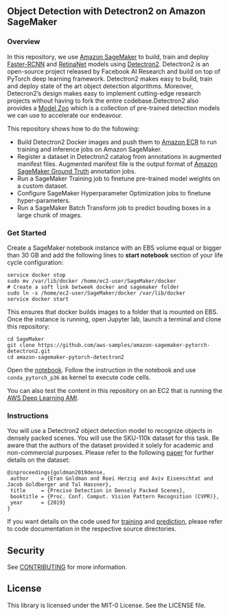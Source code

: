 ## Object Detection with Detectron2 on Amazon SageMaker

### Overview

In this repository, we use [Amazon SageMaker](https://aws.amazon.com/sagemaker/) to build, train and deploy [Faster-RCNN](https://arxiv.org/abs/1506.01497) and [RetinaNet](https://arxiv.org/abs/1708.02002) models using [Detectron2](https://github.com/facebookresearch/detectron2).
Detectron2 is an open-source project released by Facebook AI Research and build on top of PyTorch deep learning framework. Detectron2 makes easy to build, train and deploy state of the art object detection algorithms. Moreover, Detecron2’s design makes easy to implement cutting-edge research projects without having to fork the entire codebase.Detectron2 also provides a [Model Zoo](https://github.com/facebookresearch/detectron2/blob/master/MODEL_ZOO.md) which is a collection of pre-trained detection models we can use to accelerate our endeavour.

This repository shows how to do the following:

* Build Detectron2 Docker images and push them to [Amazon ECR](https://aws.amazon.com/ecr/) to run training and inference jobs on Amazon SageMaker.
* Register a dataset in Detectron2 catalog from annotations in augmented manifest files. Augmented manifest file is the output format of [Amazon SageMaker Ground Truth](https://aws.amazon.com/sagemaker/groundtruth/) annotation jobs.
* Run a SageMaker Training job to finetune pre-trained model weights on a custom dataset.
* Configure SageMaker Hyperparameter Optimization jobs to finetune hyper-parameters.
* Run a SageMaker Batch Transform job to predict bouding boxes in a large chunk of images.

### Get Started

Create a SageMaker notebook instance with an EBS volume equal or bigger than 30 GB and add the following lines to **start notebook** section of your life cycle configuration:

```
service docker stop
sudo mv /var/lib/docker /home/ec2-user/SageMaker/docker
# Create a soft link betweek docker and sagemaker folder
sudo ln -s /home/ec2-user/SageMaker/docker /var/lib/docker
service docker start
```

This ensures that docker builds images to a folder that is mounted on EBS. Once the instance is running, open Jupyter lab, launch a terminal and clone this repository:

```
cd SageMaker
git clone https://github.com/aws-samples/amazon-sagemaker-pytorch-detectron2.git
cd amazon-sagemaker-pytorch-detectron2
```
Open the [notebook](d2_custom_sku110k.ipynb). Follow the instruction in the notebook and use `conda_pytorch_p36` as kernel to execute code cells.

You can also test the content in this repository on an EC2 that is running the [AWS Deep Learning AMI](https://docs.aws.amazon.com/dlami/latest/devguide/what-is-dlami.html).
### Instructions

You will use a Detectron2 object detection model to recognize objects in densely packed scenes. You will use the SKU-110k dataset for this task. Be aware that the authors of the dataset provided it solely for academic and non-commercial purposes. Please refer to the following [paper](https://arxiv.org/abs/1904.00853) for further details on the dataset:

```
@inproceedings{goldman2019dense,
 author    = {Eran Goldman and Roei Herzig and Aviv Eisenschtat and Jacob Goldberger and Tal Hassner},
 title     = {Precise Detection in Densely Packed Scenes},
 booktitle = {Proc. Conf. Comput. Vision Pattern Recognition (CVPR)},
 year      = {2019}
}
```

If you want details on the code used for [training](container_training/sku-110k) and [prediction](container_serving), please refer to code documentation in the respective source directories.

## Security

See [CONTRIBUTING](CONTRIBUTING.md#security-issue-notifications) for more information.

## License

This library is licensed under the MIT-0 License. See the LICENSE file.

